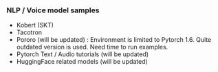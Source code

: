### NLP / Voice model samples  
  
- Kobert (SKT)
- Tacotron
- Pororo (will be updated) : Environment is limited to Pytorch 1.6. Quite outdated version is used. Need time to run examples.
- Pytorch Text / Audio tutorials (will be updated)
- HuggingFace related models (will be updated)
